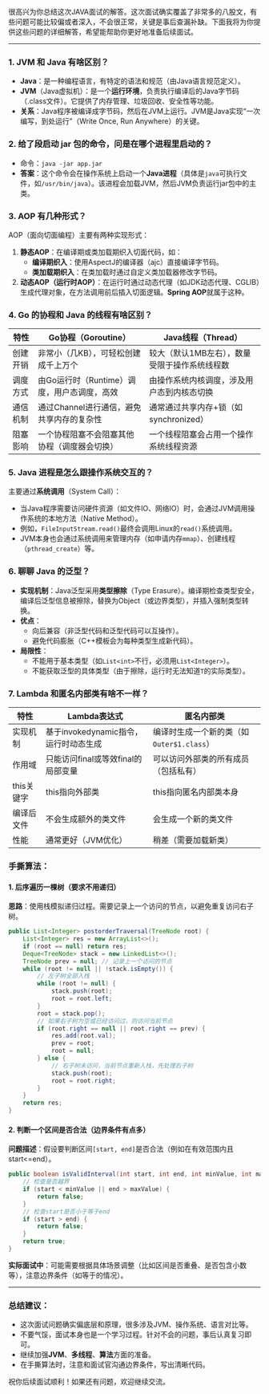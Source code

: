 很高兴为你总结这次JAVA面试的解答。这次面试确实覆盖了非常多的八股文，有些问题可能比较偏或者深入，不会很正常，关键是事后查漏补缺。下面我将为你提供这些问题的详细解答，希望能帮助你更好地准备后续面试。

---

### 1. JVM 和 Java 有啥区别？

- **Java**：是一种编程语言，有特定的语法和规范（由Java语言规范定义）。
- **JVM**（Java虚拟机）：是一个**运行环境**，负责执行编译后的Java字节码（.class文件）。它提供了内存管理、垃圾回收、安全性等功能。
- **关系**：Java程序被编译成字节码，然后在JVM上运行。JVM是Java实现“一次编写，到处运行”（Write Once, Run Anywhere）的关键。

### 2. 给了段启动 jar 包的命令，问是在哪个进程里启动的？

- 命令：`java -jar app.jar`
- **答案**：这个命令会在操作系统上启动一个**Java进程**（具体是`java`可执行文件，如`/usr/bin/java`）。该进程会加载JVM，然后JVM负责运行jar包中的主类。

### 3. AOP 有几种形式？

AOP（面向切面编程）主要有两种实现形式：
1. **静态AOP**：在编译期或类加载期织入切面代码，如：
   - **编译期织入**：使用AspectJ的编译器（ajc）直接编译字节码。
   - **类加载期织入**：在类加载时通过自定义类加载器修改字节码。
2. **动态AOP（运行时AOP）**：在运行时通过动态代理（如JDK动态代理、CGLIB）生成代理对象，在方法调用前后插入切面逻辑。**Spring AOP**就属于这种。

### 4. Go 的协程和 Java 的线程有啥区别？

| 特性         | Go协程（Goroutine）                          | Java线程（Thread）                          |
|--------------|---------------------------------------------|---------------------------------------------|
| 创建开销     | 非常小（几KB），可轻松创建成千上万个          | 较大（默认1MB左右），数量受限于操作系统线程数 |
| 调度方式     | 由Go运行时（Runtime）调度，用户态调度，高效   | 由操作系统内核调度，涉及用户态到内核态切换    |
| 通信机制     | 通过Channel进行通信，避免共享内存的复杂性     | 通常通过共享内存+锁（如synchronized）        |
| 阻塞影响     | 一个协程阻塞不会阻塞其他协程（调度器会切换）  | 一个线程阻塞会占用一个操作系统线程资源        |

### 5. Java 进程是怎么跟操作系统交互的？

主要通过**系统调用**（System Call）：
- 当Java程序需要访问硬件资源（如文件IO、网络IO）时，会通过JVM调用操作系统的本地方法（Native Method）。
- 例如，`FileInputStream.read()`最终会调用Linux的`read()`系统调用。
- JVM本身也会通过系统调用来管理内存（如申请内存`mmap`）、创建线程（`pthread_create`）等。

### 6. 聊聊 Java 的泛型？

- **实现机制**：Java泛型采用**类型擦除**（Type Erasure）。编译期检查类型安全，编译后泛型信息被擦除，替换为Object（或边界类型），并插入强制类型转换。
- **优点**：
  - 向后兼容（非泛型代码和泛型代码可以互操作）。
  - 避免代码膨胀（C++模板会为每种类型生成新代码）。
- **局限性**：
  - 不能用于基本类型（如`List<int>`不行，必须用`List<Integer>`）。
  - 不能获取泛型的具体类型（由于擦除，运行时无法知道`T`的实际类型）。

### 7. Lambda 和匿名内部类有啥不一样？

| 特性         | Lambda表达式                          | 匿名内部类                          |
|--------------|--------------------------------------|-------------------------------------|
| 实现机制     | 基于invokedynamic指令，运行时动态生成 | 编译时生成一个新的类（如`Outer$1.class`） |
| 作用域       | 只能访问final或等效final的局部变量     | 可以访问外部类的所有成员（包括私有） |
| this关键字   | this指向外部类                        | this指向匿名内部类本身              |
| 编译后文件   | 不会生成额外的类文件                  | 会生成一个新的类文件                |
| 性能         | 通常更好（JVM优化）                   | 稍差（需要加载新类）                |

### 手撕算法：

#### 1. 后序遍历一棵树（要求不用递归）

**思路**：使用栈模拟递归过程。需要记录上一个访问的节点，以避免重复访问右子树。
```java
public List<Integer> postorderTraversal(TreeNode root) {
    List<Integer> res = new ArrayList<>();
    if (root == null) return res;
    Deque<TreeNode> stack = new LinkedList<>();
    TreeNode prev = null; // 记录上一个访问的节点
    while (root != null || !stack.isEmpty()) {
        // 左子树全部入栈
        while (root != null) {
            stack.push(root);
            root = root.left;
        }
        root = stack.pop();
        // 如果右子树为空或已经访问过，则访问当前节点
        if (root.right == null || root.right == prev) {
            res.add(root.val);
            prev = root;
            root = null;
        } else {
            // 右子树未访问，当前节点重新入栈，先处理右子树
            stack.push(root);
            root = root.right;
        }
    }
    return res;
}
```

#### 2. 判断一个区间是否合法（边界条件有点多）

**问题描述**：假设要判断区间`[start, end]`是否合法（例如在有效范围内且start<=end）。
```java
public boolean isValidInterval(int start, int end, int minValue, int maxValue) {
    // 检查是否越界
    if (start < minValue || end > maxValue) {
        return false;
    }
    // 检查start是否小于等于end
    if (start > end) {
        return false;
    }
    return true;
}
```
**实际面试中**：可能需要根据具体场景调整（比如区间是否重叠、是否包含小数等），注意边界条件（如等于的情况）。

---

### 总结建议：
- 这次面试问题确实偏底层和原理，很多涉及JVM、操作系统、语言对比等。
- 不要气馁，面试本身也是一个学习过程。针对不会的问题，事后认真复习即可。
- 继续加强**JVM**、**多线程**、**算法**方面的准备。
- 在手撕算法时，注意和面试官沟通边界条件，写出清晰代码。

祝你后续面试顺利！如果还有问题，欢迎继续交流。
